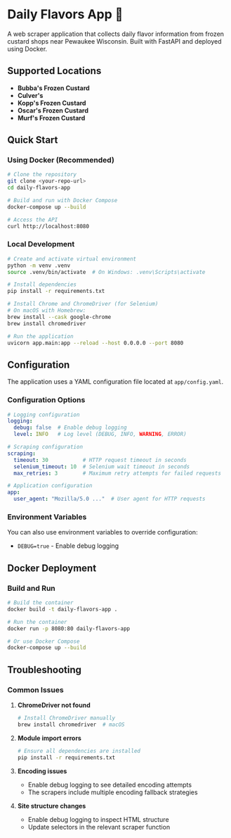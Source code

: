 # Daily Flavors App 🍦

A web scraper application that collects daily flavor information from frozen custard shops near Pewaukee Wisconsin. Built with FastAPI and deployed using Docker.

## Supported Locations

- **Bubba's Frozen Custard**
- **Culver's**
- **Kopp's Frozen Custard**
- **Oscar's Frozen Custard**
- **Murf's Frozen Custard**


## Quick Start

### Using Docker (Recommended)

```bash
# Clone the repository
git clone <your-repo-url>
cd daily-flavors-app

# Build and run with Docker Compose
docker-compose up --build

# Access the API
curl http://localhost:8080
```

### Local Development

```bash
# Create and activate virtual environment
python -m venv .venv
source .venv/bin/activate  # On Windows: .venv\Scripts\activate

# Install dependencies
pip install -r requirements.txt

# Install Chrome and ChromeDriver (for Selenium)
# On macOS with Homebrew:
brew install --cask google-chrome
brew install chromedriver

# Run the application
uvicorn app.main:app --reload --host 0.0.0.0 --port 8080
```


## Configuration

The application uses a YAML configuration file located at `app/config.yaml`.

### Configuration Options

```yaml
# Logging configuration
logging:
  debug: false  # Enable debug logging
  level: INFO   # Log level (DEBUG, INFO, WARNING, ERROR)

# Scraping configuration
scraping:
  timeout: 30           # HTTP request timeout in seconds
  selenium_timeout: 10  # Selenium wait timeout in seconds
  max_retries: 3        # Maximum retry attempts for failed requests

# Application configuration
app:
  user_agent: "Mozilla/5.0 ..."  # User agent for HTTP requests
```

### Environment Variables

You can also use environment variables to override configuration:

- `DEBUG=true` - Enable debug logging

## Docker Deployment

### Build and Run

```bash
# Build the container
docker build -t daily-flavors-app .

# Run the container
docker run -p 8080:80 daily-flavors-app

# Or use Docker Compose
docker-compose up --build
```

## Troubleshooting

### Common Issues

1. **ChromeDriver not found**
   ```bash
   # Install ChromeDriver manually
   brew install chromedriver  # macOS
   ```

2. **Module import errors**
   ```bash
   # Ensure all dependencies are installed
   pip install -r requirements.txt
   ```

3. **Encoding issues**
   - Enable debug logging to see detailed encoding attempts
   - The scrapers include multiple encoding fallback strategies

4. **Site structure changes**
   - Enable debug logging to inspect HTML structure
   - Update selectors in the relevant scraper function


